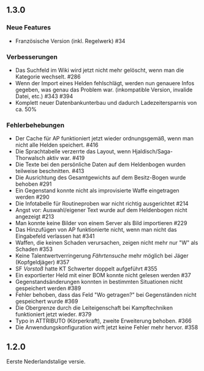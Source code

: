 ## 1.3.0

### Neue Features

- Französische Version (inkl. Regelwerk) #34

### Verbesserungen

- Das Suchfeld im Wiki wird jetzt nicht mehr gelöscht, wenn man die Kategorie wechselt. #286
- Wenn der Import eines Helden fehlschlägt, werden nun genauere Infos gegeben, was genau das Problem war. (inkompatible Version, invalide Datei, etc.) #343 #394
- Komplett neuer Datenbankunterbau und dadurch Ladezeitersparnis von ca. 50%

### Fehlerbehebungen

- Der Cache für AP funktioniert jetzt wieder ordnungsgemäß, wenn man nicht alle Helden speichert. #416
- Die Sprachtabelle verzerrte das Layout, wenn Hjaldisch/Saga-Thorwalsch aktiv war. #419
- Die Texte bei den persönliche Daten auf dem Heldenbogen wurden teilweise beschnitten. #413
- Die Ausrichtung des Gesamtgewichts auf dem Besitz-Bogen wurde behoben #291
- Ein Gegenstand konnte nicht als improvisierte Waffe eingetragen werden #290
- Die Infotabelle für Routineproben war nicht richtig ausgerichtet #214
- Angst vor: Auswahl/eigener Text wurde auf dem Heldenbogen nicht angezeigt #213
- Man konnte keine Bilder von einem Server als Bild importieren #229
- Das Hinzufügen von AP funktionierte nicht, wenn man nicht das Eingabefeld verlassen hat #341
- Waffen, die keinen Schaden verursachen, zeigen nicht mehr nur "W" als Schaden #353
- Keine Talentwertverringerung *Fährtensuche* mehr möglich bei Jäger (Kopfgeldjäger) #357
- SF *Vorstoß* hatte KT Schwerter doppelt aufgeführt #355
- Ein exportierter Held mit einer BOM konnte nicht gelesen werden #37
- Gegenstandsänderungen konnten in bestimmten Situationen nicht gespeichert werden #389
- Fehler behoben, dass das Feld "Wo getragen?" bei Gegenständen nicht gespeichert wurde #369
- Die Obergrenze durch die Leiteigenschaft bei Kampftechniken funktioniert jetzt wieder. #379
- Typo in ATTRIBUTO (Körperkraft), zweite Erweiterung behoben. #366
- Die Anwendungskonfiguration wirft jetzt keine Fehler mehr hervor. #358

## 1.2.0

Eerste Nederlandstalige versie.
